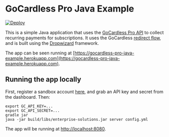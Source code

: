 # GoCardless Pro Java Example

[![Deploy](https://www.herokucdn.com/deploy/button.png)](https://heroku.com/deploy)

This is a simple Java application that uses the [GoCardless Pro API](https://developer.gocardless.com/pro/) to collect recurring payments for subscriptions.  It uses the GoCardless [redirect flow](https://developer.gocardless.com/pro/#api-endpoints-redirect-flows), and is built using the [Dropwizard](http://www.dropwizard.io) framework.

The app can be seen running at [https://gocardless-pro-java-example.herokuapp.com](https://gocardless-pro-java-example.herokuapp.com).

## Running the app locally

First, register a sandbox account [here](https://manage-sandbox.gocardless.com/), and grab an API key and secret from the dashboard.  Then:

```
export GC_API_KEY=...
export GC_API_SECRET=...
gradle jar
java -jar build/libs/enterprise-solutions.jar server config.yml
```

The app will be running at [http://localhost:8080](http://localhost:8080).
